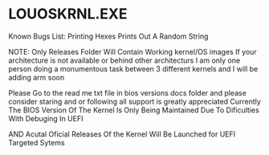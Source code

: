 # LOUOSKRNL.EXE

Known Bugs List:
Printing Hexes Prints Out A Random String

NOTE: Only Releases Folder Will Contain Working kernel/OS images
If your architecture is not available or behind other architecturs
I am only one person doing a monumentous task between 3 different 
kernels and I will be adding arm soon
 
Please Go to the read me txt 
file in bios versions docs folder
and please consider staring and 
or following all support is greatly 
appreciated Currently The BIOS Version
Of The Kernel Is Only Being Maintained 
Due To Dificulties With Debuging In UEFI

AND Acutal Oficial Releases Of the Kernel
Will Be Launched for UEFI Targeted Sytems


